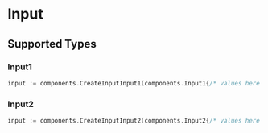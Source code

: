 # Input


## Supported Types

### Input1

```go
input := components.CreateInputInput1(components.Input1{/* values here */})
```

### Input2

```go
input := components.CreateInputInput2(components.Input2{/* values here */})
```

